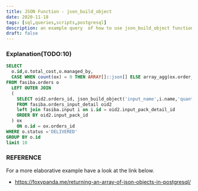 ```yaml
---
title: JSON Function - json_build_object
date: 2020-11-18
tags: [sql,queries,scripts,postgresql]
description: an example query  of how to use json_build_object function
draft: false
---
```


### Explanation(TODO:10)

```sql
SELECT
  o.id,o.total_cost,o.managed_by,
  CASE WHEN count(ox) = 0 THEN ARRAY[]::json[] ELSE array_agg(ox.order_item) END AS order_items
FROM fasiba.orders o
  LEFT OUTER JOIN
  (
    SELECT oid2.orders_id, json_build_object('input_name',i.name,'quantity',oid2.quantity,'unit_cost',oid2.unit_cost,'total_cost',oid2.total_cost) as order_item
    FROM fasiba.orders_input_detail oid2
    left join fasiba.input i on i.id = oid2.input_pack_detail_id
    ORDER BY oid2.input_pack_id
  ) ox
    ON o.id = ox.orders_id
WHERE o.status ='DELIVERED'
GROUP BY o.id
limit 10
```


### REFERENCE

For a more elaborative example have a look at the link below.

- https://foxypanda.me/returning-an-array-of-json-objects-in-postgresql/


